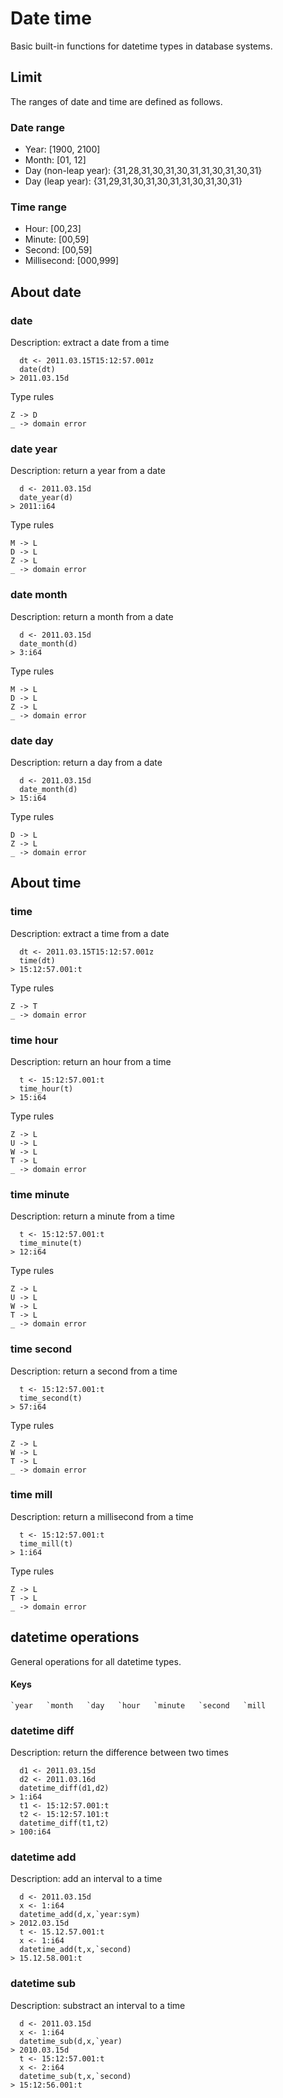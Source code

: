 # Date time

Basic built-in functions for datetime types in database systems.

## Limit

The ranges of date and time are defined as follows.

### Date range

- Year: [1900, 2100]
- Month: [01, 12]
- Day (non-leap year): {31,28,31,30,31,30,31,31,30,31,30,31}
- Day (leap year): {31,29,31,30,31,30,31,31,30,31,30,31}

### Time range

- Hour: [00,23]
- Minute: [00,59]
- Second: [00,59]
- Millisecond: [000,999]

## About date

### date

Description: extract a date from a time

```no-highlight
  dt <- 2011.03.15T15:12:57.001z
  date(dt)
> 2011.03.15d
```

Type rules

```no-highlight
Z -> D
_ -> domain error
```

### date year

Description: return a year from a date

```no-highlight
  d <- 2011.03.15d
  date_year(d)
> 2011:i64
```

Type rules

```no-highlight
M -> L
D -> L
Z -> L
_ -> domain error
```

### date month

Description: return a month from a date

```no-highlight
  d <- 2011.03.15d
  date_month(d)
> 3:i64
```

Type rules

```no-highlight
M -> L
D -> L
Z -> L
_ -> domain error
```

### date day

Description: return a day from a date

```no-highlight
  d <- 2011.03.15d
  date_month(d)
> 15:i64
```

Type rules

```no-highlight
D -> L
Z -> L
_ -> domain error
```

## About time

### time

Description: extract a time from a date

```no-highlight
  dt <- 2011.03.15T15:12:57.001z
  time(dt)
> 15:12:57.001:t
```

Type rules

```no-highlight
Z -> T
_ -> domain error
```

### time hour

Description: return an hour from a time

```no-highlight
  t <- 15:12:57.001:t
  time_hour(t)
> 15:i64
```

Type rules

```no-highlight
Z -> L
U -> L
W -> L
T -> L
_ -> domain error
```

### time minute

Description: return a minute from a time

```no-highlight
  t <- 15:12:57.001:t
  time_minute(t)
> 12:i64
```

Type rules

```no-highlight
Z -> L
U -> L
W -> L
T -> L
_ -> domain error
```

### time second

Description: return a second from a time

```no-highlight
  t <- 15:12:57.001:t
  time_second(t)
> 57:i64
```

Type rules

```no-highlight
Z -> L
W -> L
T -> L
_ -> domain error
```


### time mill

Description: return a millisecond from a time

```no-highlight
  t <- 15:12:57.001:t
  time_mill(t)
> 1:i64
```

Type rules

```no-highlight
Z -> L
T -> L
_ -> domain error
```


## datetime operations

General operations for all datetime types.

#### Keys

```no-highlight
`year   `month   `day   `hour   `minute   `second   `mill
```

### datetime diff

Description: return the difference between two times

```no-highlight
  d1 <- 2011.03.15d
  d2 <- 2011.03.16d
  datetime_diff(d1,d2)
> 1:i64
  t1 <- 15:12:57.001:t
  t2 <- 15:12:57.101:t
  datetime_diff(t1,t2)
> 100:i64
```

### datetime add

Description: add an interval to a time

```no-highlight
  d <- 2011.03.15d
  x <- 1:i64
  datetime_add(d,x,`year:sym)
> 2012.03.15d
  t <- 15.12.57.001:t
  x <- 1:i64
  datetime_add(t,x,`second)
> 15.12.58.001:t
```

### datetime sub

Description: substract an interval to a time

```no-highlight
  d <- 2011.03.15d
  x <- 1:i64
  datetime_sub(d,x,`year)
> 2010.03.15d
  t <- 15:12:57.001:t
  x <- 2:i64
  datetime_sub(t,x,`second)
> 15:12:56.001:t
```

